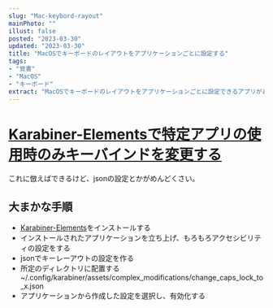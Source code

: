 ```yaml
---
slug: "Mac-keybord-rayout"
mainPhoto: ""
illust: false
posted: "2023-03-30"
updated: "2023-03-30"
title: "MacOSでキーボードのレイアウトをアプリケーションごとに設定する"
tags: 
- "覚書"
- "MacOS"
- "キーボード"
extract: "MacOSでキーボードのレイアウトをアプリケーションごとに設定できるアプリがある"
---
```

# [Karabiner-Elementsで特定アプリの使用時のみキーバインドを変更する](https://www.870labo.com/posts/change-key-bind-with-karabiner-elements/#2bc85118a5d82bfbf0c27d3b66d7e505)  
これに倣えばできるけど、jsonの設定とかがめんどくさい。
## 大まかな手順
- [Karabiner-Elements](https://karabiner-elements.pqrs.org/)をインストールする
- インストールされたアプリケーションを立ち上げ、もろもろアクセシビリティの設定をする
- jsonでキーレーアウトの設定を作る
- 所定のディレクトリに配置する
  ~/.config/karabiner/assets/complex_modifications/change_caps_lock_to_x.json
- アプリケーションから作成した設定を選択し、有効化する